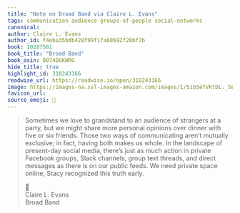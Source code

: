 ```yaml
---
title: "Note on Broad Band via Claire L. Evans"
tags: communication audience groups-of-people social-networks
canonical: 
author: Claire L. Evans
author_id: f4eba35bdb428f99f1fa60692f20bf7b
book: 10287581
book_title: "Broad Band"
book_asin: B074DGKWRG
hide_title: true
highlight_id: 318243166
readwise_url: https://readwise.io/open/318243166
image: https://images-na.ssl-images-amazon.com/images/I/51b5eTVKtDL._SL200_.jpg
favicon_url: 
source_emoji: 📕
---
```


> Sometimes we love to grandstand to an audience of strangers at a party, but we might share more personal opinions over dinner with five or six friends. Those two ways of communicating aren’t mutually exclusive; in fact, having both makes us whole. In the landscape of present-day social media, there’s just as much action in private Facebook groups, Slack channels, group text threads, and direct messages as there is on our public feeds. We need private space online; Stacy recognized this truth early.
> <div class="quoteback-footer"><div class="quoteback-avatar"><span class="mini-emoji"> 📕</span></div><div class="quoteback-metadata"><div class="metadata-inner"><span style="display:none">FROM:</span><div aria-label="Claire L. Evans" class="quoteback-author"> Claire L. Evans</div><div aria-label="Broad Band" class="quoteback-title"> Broad Band</div></div></div></div>